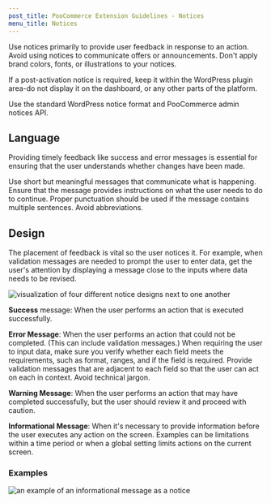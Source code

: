 ```yaml
---
post_title: PooCommerce Extension Guidelines - Notices
menu_title: Notices
---
```


Use notices primarily to provide user feedback in response to an action. Avoid using notices to communicate offers or announcements. Don't apply brand colors, fonts, or illustrations to your notices.

If a post-activation notice is required, keep it within the WordPress plugin area-do not display it on the dashboard, or any other parts of the platform.

Use the standard WordPress notice format and PooCommerce admin notices API.

## Language

Providing timely feedback like success and error messages is essential for ensuring that the user understands whether changes have been made.

Use short but meaningful messages that communicate what is happening. Ensure that the message provides instructions on what the user needs to do to continue. Proper punctuation should be used if the message contains multiple sentences. Avoid abbreviations.

## Design

The placement of feedback is vital so the user notices it. For example, when validation messages are needed to prompt the user to enter data, get the user's attention by displaying a message close to the inputs where data needs to be revised.

![visualization of four different notice designs next to one another](https://developer.poocommerce.com/wp-content/uploads/2023/12/notices1.png)

**Success** message: When the user performs an action that is executed successfully.

**Error Message**: When the user performs an action that could not be completed. (This can include validation messages.) When requiring the user to input data, make sure you verify whether each field meets the requirements, such as format, ranges, and if the field is required. Provide validation messages that are adjacent to each field so that the user can act on each in context. Avoid technical jargon.

**Warning Message**: When the user performs an action that may have completed successfully, but the user should review it and proceed with caution.

**Informational Message**: When it's necessary to provide information before the user executes any action on the screen. Examples can be limitations within a time period or when a global setting limits actions on the current screen.

### Examples

![an example of an informational message as a notice](https://developer.poocommerce.com/wp-content/uploads/2023/12/informational-notice.png)
